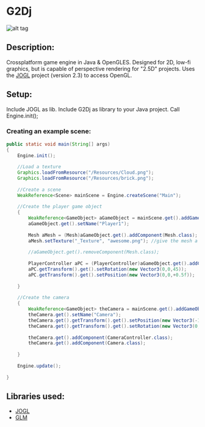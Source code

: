 # G2Dj
![alt tag](http://jfcameron.github.io/Images/GD2j_Sprites/Big.png "")


## Description:
Crossplatform game engine in Java & OpenGLES.
Designed for 2D, low-fi graphics, but is capable of perspective rendering for "2.5D" projects. Uses the [JOGL](http://jogamp.org/) project (version 2.3) to access OpenGL.

## Setup:
Include JOGL as lib.
Include G2Dj as library to your Java project.
Call Engine.init();

### Creating an example scene:
```java
public static void main(String[] args) 
{
    Engine.init();
    
    //Load a texture
    Graphics.loadFromResource("/Resources/Cloud.png");
    Graphics.loadFromResource("/Resources/brick.png");
    
    //Create a scene
    WeakReference<Scene> mainScene = Engine.createScene("Main");
    
    //Create the player game object
    {
        WeakReference<GameObject> aGameObject = mainScene.get().addGameObject();
        aGameObject.get().setName("Player1");
    
        Mesh aMesh = (Mesh)aGameObject.get().addComponent(Mesh.class); //add a mesh
        aMesh.setTexture("_Texture", "awesome.png"); //give the mesh a texture
        
        //aGameObject.get().removeComponent(Mesh.class);
        
        PlayerController aPC = (PlayerController)aGameObject.get().addComponent(PlayerController.class);
        aPC.getTransform().get().setRotation(new Vector3(0,0,45));
        aPC.getTransform().get().setPosition(new Vector3(0,0,+0.5f));
    
    }
    
    //Create the camera
    {
        WeakReference<GameObject> theCamera = mainScene.get().addGameObject();
        theCamera.get().setName("Camera");
        theCamera.get().getTransform().get().setPosition(new Vector3(-1,0,2));
        theCamera.get().getTransform().get().setRotation(new Vector3(0,45,0));
        
        theCamera.get().addComponent(CameraController.class);
        theCamera.get().addComponent(Camera.class);
                
    }
    
    Engine.update();
    
}
```

## Libraries used:
* [JOGL](http://jogamp.org/)
* [GLM](https://github.com/java-graphics/glm)